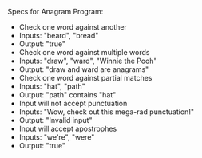 Specs for Anagram Program:

* Check one word against another
 * Inputs: "beard", "bread"
 * Output: "true"
* Check one word against multiple words
 * Inputs: "draw", "ward", "Winnie the Pooh"
 * Output: "draw and ward are anagrams"
* Check one word against partial matches
 * Inputs: "hat", "path"
 * Output: "path" contains "hat"
* Input will not accept punctuation
 * Inputs: "Wow, check out this mega-rad punctuation!"
 * Output: "Invalid input"
* Input will accept apostrophes
 * Inputs: "we're", "were"
 * Output: "true"
